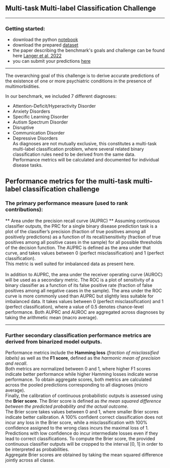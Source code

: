 ## Multi-task Multi-label Classification Challenge

---

### Getting started:
- download the python [notebook](https://github.com/MartynaPlomecka/AI4Health/blob/challenge/Multi%20Label%20Classification/MultiLabelClassification_GettingStarted.ipynb)
- download the prepared [dataset](https://osf.io/2vw6j/)
- the paper describing the benchmark's goals and challenge can be found here [Langer et al, 2022](https://www.sciencedirect.com/science/article/pii/S1053811922004670)
- you can submit your predictions [here](https://health.aiaudit.org/web/challenges/challenge-page/337/overview)

---
The overarching goal of this challenge is to derive accurate predictions of the existence of one or more psychiatric conditions in the presence of multimorbidities.<br />

 In our benchmark, we included 7 different diagnoses:
 * Attention-Deficit/Hyperactivity Disorder
 * Anxiety Disorders
 * Specific Learning Disorder
 * Autism Spectrum Disorder
 * Disruptive
 * Communication Disorder
 * Depressive Disorders <br />
As diagnoses are not mutually exclusive, this constitutes a multi-task multi-label classification problem, where several related binary classification rules need to be derived from the same data. <br />
Performance metrics will be calculated and documented for individual disease tasks. <br />

## Performance metrics for the multi-task multi-label classification challenge

### The primary performance measure (used to rank contributions):<br />
** Area under the precision recall curve (AUPRC) **
Assuming continuous classifier outputs, the PRC for a single binary disease prediction task is a plot of the classifier’s precision (fraction of true positives among all positively predictions) as a function of its recall/sensitivity (fraction of true positives among all positive cases in the sample) for all possible thresholds of the decision function. The AUPRC is defined as the area under that curve, and takes values between 0 (perfect misclassification) and 1 (perfect classification). <br />
This metric is well suited for imbalanced data as present here. <br />
<br />
In addition to AUPRC, the area under the receiver operating curve (AUROC) will be used as a secondary metric. The ROC is a plot of sensitivity of a binary classifier as a function of its false positive rate (fraction of false positives among all negative cases in the sample). The area under the ROC curve is more commonly used than AUPRC but slightly less suitable for imbalanced data. It takes values between 0 (perfect misclassification) and 1 (perfect classification), where a value of 0.5 denotes chance-level performance. Both AUPRC and AUROC are aggregated across diagnoses by taking the arithmetic mean (macro average).<br />

---
### Further secondary classification performance metrics are derived from binarized model outputs. <br />
Performance metrics include the **Hamming loss** *(fraction of misclassified labels)* as well as the **F1 score**, defined as the *harmonic mean of precision and recall*.<br />
Both metrics are normalized between 0 and 1, where higher F1 scores indicate better performance while higher Hamming losses indicate worse performance. To obtain aggregate scores, both metrics are calculated across the pooled predictions corresponding to all diagnoses (micro average).  <br /> 
Finally, the calibration of continuous probabilistic outputs is assessed using the **Brier score**. The Brier score is defined as *the mean squared difference between the predicted probability and the actual outcome*. 
<br />
The Brier score takes values between 0 and 1, where smaller Brier scores indicate better calibration. A 100% confident correct classification does not incur any loss in the Brier score, while a misclassification with 100% confidence assigned to the wrong class incurs the maximal loss of 1. Predictions with low confidence do incur intermediate losses even if they lead to correct classifications. To compute the Brier score, the provided continuous classifier outputs will be cropped to the interval [0, 1] in order to be interpreted as probabilities.<br /> Aggregate Brier scores are obtained by taking the mean squared difference jointly across all classe. <br />
